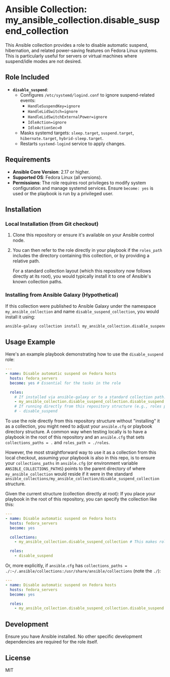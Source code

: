 # Ansible Collection: my_ansible_collection.disable_suspend_collection

This Ansible collection provides a role to disable automatic suspend, hibernation, and related power-saving features on Fedora Linux systems. This is particularly useful for servers or virtual machines where suspend/idle modes are not desired.

## Role Included

*   **`disable_suspend`**:
    *   Configures `/etc/systemd/logind.conf` to ignore suspend-related events:
        *   `HandleSuspendKey=ignore`
        *   `HandleLidSwitch=ignore`
        *   `HandleLidSwitchExternalPower=ignore`
        *   `IdleAction=ignore`
        *   `IdleActionSec=0`
    *   Masks systemd targets: `sleep.target`, `suspend.target`, `hibernate.target`, `hybrid-sleep.target`.
    *   Restarts `systemd-logind` service to apply changes.

## Requirements

*   **Ansible Core Version**: 2.17 or higher.
*   **Supported OS**: Fedora Linux (all versions).
*   **Permissions**: The role requires root privileges to modify system configuration and manage systemd services. Ensure `become: yes` is used or the playbook is run by a privileged user.

## Installation

### Local Installation (from Git checkout)

1.  Clone this repository or ensure it's available on your Ansible control node.
2.  You can then refer to the role directly in your playbook if the `roles_path` includes the directory containing this collection, or by providing a relative path.

    For a standard collection layout (which this repository now follows directly at its root), you would typically install it to one of Ansible's known collection paths.

### Installing from Ansible Galaxy (Hypothetical)

If this collection were published to Ansible Galaxy under the namespace `my_ansible_collection` and name `disable_suspend_collection`, you would install it using:

```bash
ansible-galaxy collection install my_ansible_collection.disable_suspend_collection
```

## Usage Example

Here's an example playbook demonstrating how to use the `disable_suspend` role:

```yaml
---
- name: Disable automatic suspend on Fedora hosts
  hosts: fedora_servers
  become: yes # Essential for the tasks in the role

  roles:
    # If installed via ansible-galaxy or to a standard collection path:
    - my_ansible_collection.disable_suspend_collection.disable_suspend
    # If running directly from this repository structure (e.g., roles path points to './roles'):
    # - disable_suspend
```

To use the role directly from this repository structure without "installing" it as a collection, you might need to adjust your `ansible.cfg` or playbook directory structure. A common way when testing locally is to have a playbook in the root of this repository and an `ansible.cfg` that sets `collections_paths = .` and `roles_path = ./roles`.

However, the most straightforward way to use it as a collection from this local checkout, assuming your playbook is also in this repo, is to ensure your `collections_paths` in `ansible.cfg` (or environment variable `ANSIBLE_COLLECTIONS_PATHS`) points to the parent directory of where `my_ansible_collection` would reside if it were in the standard `ansible_collections/my_ansible_collection/disable_suspend_collection` structure.

Given the current structure (collection directly at root):
If you place your playbook in the root of this repository, you can specify the collection like this:

```yaml
---
- name: Disable automatic suspend on Fedora hosts
  hosts: fedora_servers
  become: yes

  collections:
    - my_ansible_collection.disable_suspend_collection # This makes roles available by their short name

  roles:
    - disable_suspend
```
Or, more explicitly, if `ansible.cfg` has `collections_paths = ./:~/.ansible/collections:/usr/share/ansible/collections` (note the `./`):
```yaml
---
- name: Disable automatic suspend on Fedora hosts
  hosts: fedora_servers
  become: yes

  roles:
    - my_ansible_collection.disable_suspend_collection.disable_suspend
```


## Development

Ensure you have Ansible installed. No other specific development dependencies are required for the role itself.

## License

MIT
